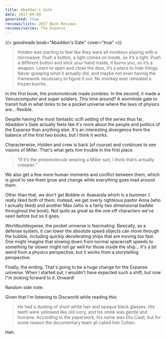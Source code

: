 ```yaml
---
title: Abaddon's Gate
date: 2017-09-09
generated: true
reviews/lists: 2017 Book Reviews
reviews/series: The Expanse
---
```

{{< goodreads book="Abaddon's Gate" cover="true" >}}

> Holden was starting to feel like they were all monkeys playing with a microwave. Push a button, a light comes on inside, so it’s a light. Push a different button and stick your hand inside, it burns you, so it’s a weapon. Learn to open and close the door, it’s a place to hide things. Never grasping what it actually did, and maybe not even having the framework necessary to figure it out. No monkey ever reheated a frozen burrito.

In the first book, the protomolecule made zombies. In the second, it made a Venuscomputer and super soldiers. This time around? A wormhole gate to transit hub in what looks to be a pocket universe where the laws of physics are... flexible.  

<!--more-->

Despite having the most fantastic scifi setting of the series thus far, Abaddon's Gate actually feels like it's more about the people and politics of the Expanse than anything else. It's an interesting divergence from the balance of the first two books, but I think it works.  

Characterwise, Holden and crew is back (of course) and continues to see visions of Miller. That's what gets him trouble in the first place.  

> “If it’s the protomolecule wearing a Miller suit, I think that’s actually creepier.”

We also get a few more human moments and conflict between them, which is good to see them grow and change while everything goes mad around them.  

Other than that, we don't get Bobbie or Avasarala which is a bummer. I really liked both of them. Instead, we get overly righteous pastor Anna (who I actually liked) and another Mao (who is a fairly two dimensional baddie throughout the book). Not quite as great as the one off characters we've seen before but so it goes.  

Worldbuildingwise, the pocket universe is fascinating. Basically, as a defense system, it can lower the absolute speed objects can move through the bubble, including quickly decelerating ships that are moving too fast. One might imagine that slowing down from normal spacecraft speeds to something far slower might not go well for those inside the ship... It's a bit weird from a physics perspective, but it works from a storytelling perspective.  

Finally, the ending. That's going to be a huge change for the Expanse universe. When I started out, I wouldn't have expected such a shift, but now I"m looking forward to it. Onward!  

Random side note:  

Given that I'm listening to Discworld while reading this:  

> He had a dusting of short white hair and opaque black glasses. His teeth were yellowed like old ivory, and his smile was gentle and humane. According to the paperwork, his name was Elio Casti, but for some reason the documentary team all called him Cohen.

Heh.


